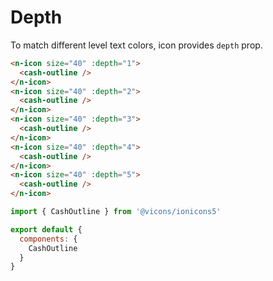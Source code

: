 # Depth

To match different level text colors, icon provides `depth` prop.

```html
<n-icon size="40" :depth="1">
  <cash-outline />
</n-icon>
<n-icon size="40" :depth="2">
  <cash-outline />
</n-icon>
<n-icon size="40" :depth="3">
  <cash-outline />
</n-icon>
<n-icon size="40" :depth="4">
  <cash-outline />
</n-icon>
<n-icon size="40" :depth="5">
  <cash-outline />
</n-icon>
```

```js
import { CashOutline } from '@vicons/ionicons5'

export default {
  components: {
    CashOutline
  }
}
```
